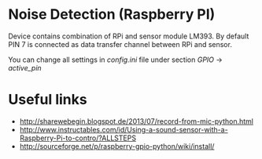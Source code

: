 # Noise Detection (Raspberry PI)

Device contains combination of RPi and sensor module LM393. By default PIN 7 is connected as data transfer channel between
RPi and sensor. 

You can change all settings in *config.ini* file under section *GPIO* -> *active_pin*

# Useful links

- http://sharewebegin.blogspot.de/2013/07/record-from-mic-python.html
- http://www.instructables.com/id/Using-a-sound-sensor-with-a-Raspberry-Pi-to-contro/?ALLSTEPS
- http://sourceforge.net/p/raspberry-gpio-python/wiki/install/